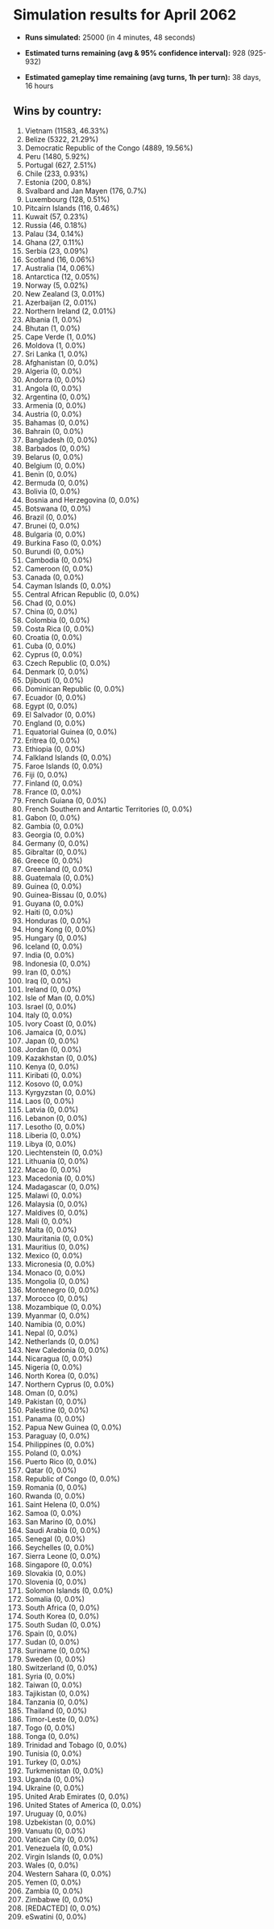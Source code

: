 # Simulation results for April 2062

* **Runs simulated:** 25000 (in 4 minutes, 48 seconds)

* **Estimated turns remaining (avg & 95% confidence interval):** 928 (925-932)

* **Estimated gameplay time remaining (avg turns, 1h per turn):** 38 days, 16 hours

## Wins by country:
1. Vietnam (11583, 46.33%)
2. Belize (5322, 21.29%)
3. Democratic Republic of the Congo (4889, 19.56%)
4. Peru (1480, 5.92%)
5. Portugal (627, 2.51%)
6. Chile (233, 0.93%)
7. Estonia (200, 0.8%)
8. Svalbard and Jan Mayen (176, 0.7%)
9. Luxembourg (128, 0.51%)
10. Pitcairn Islands (116, 0.46%)
11. Kuwait (57, 0.23%)
12. Russia (46, 0.18%)
13. Palau (34, 0.14%)
14. Ghana (27, 0.11%)
15. Serbia (23, 0.09%)
16. Scotland (16, 0.06%)
17. Australia (14, 0.06%)
18. Antarctica (12, 0.05%)
19. Norway (5, 0.02%)
20. New Zealand (3, 0.01%)
21. Azerbaijan (2, 0.01%)
22. Northern Ireland (2, 0.01%)
23. Albania (1, 0.0%)
24. Bhutan (1, 0.0%)
25. Cape Verde (1, 0.0%)
26. Moldova (1, 0.0%)
27. Sri Lanka (1, 0.0%)
28. Afghanistan (0, 0.0%)
29. Algeria (0, 0.0%)
30. Andorra (0, 0.0%)
31. Angola (0, 0.0%)
32. Argentina (0, 0.0%)
33. Armenia (0, 0.0%)
34. Austria (0, 0.0%)
35. Bahamas (0, 0.0%)
36. Bahrain (0, 0.0%)
37. Bangladesh (0, 0.0%)
38. Barbados (0, 0.0%)
39. Belarus (0, 0.0%)
40. Belgium (0, 0.0%)
41. Benin (0, 0.0%)
42. Bermuda (0, 0.0%)
43. Bolivia (0, 0.0%)
44. Bosnia and Herzegovina (0, 0.0%)
45. Botswana (0, 0.0%)
46. Brazil (0, 0.0%)
47. Brunei (0, 0.0%)
48. Bulgaria (0, 0.0%)
49. Burkina Faso (0, 0.0%)
50. Burundi (0, 0.0%)
51. Cambodia (0, 0.0%)
52. Cameroon (0, 0.0%)
53. Canada (0, 0.0%)
54. Cayman Islands (0, 0.0%)
55. Central African Republic (0, 0.0%)
56. Chad (0, 0.0%)
57. China (0, 0.0%)
58. Colombia (0, 0.0%)
59. Costa Rica (0, 0.0%)
60. Croatia (0, 0.0%)
61. Cuba (0, 0.0%)
62. Cyprus (0, 0.0%)
63. Czech Republic (0, 0.0%)
64. Denmark (0, 0.0%)
65. Djibouti (0, 0.0%)
66. Dominican Republic (0, 0.0%)
67. Ecuador (0, 0.0%)
68. Egypt (0, 0.0%)
69. El Salvador (0, 0.0%)
70. England (0, 0.0%)
71. Equatorial Guinea (0, 0.0%)
72. Eritrea (0, 0.0%)
73. Ethiopia (0, 0.0%)
74. Falkland Islands (0, 0.0%)
75. Faroe Islands (0, 0.0%)
76. Fiji (0, 0.0%)
77. Finland (0, 0.0%)
78. France (0, 0.0%)
79. French Guiana (0, 0.0%)
80. French Southern and Antartic Territories (0, 0.0%)
81. Gabon (0, 0.0%)
82. Gambia (0, 0.0%)
83. Georgia (0, 0.0%)
84. Germany (0, 0.0%)
85. Gibraltar (0, 0.0%)
86. Greece (0, 0.0%)
87. Greenland (0, 0.0%)
88. Guatemala (0, 0.0%)
89. Guinea (0, 0.0%)
90. Guinea-Bissau (0, 0.0%)
91. Guyana (0, 0.0%)
92. Haiti (0, 0.0%)
93. Honduras (0, 0.0%)
94. Hong Kong (0, 0.0%)
95. Hungary (0, 0.0%)
96. Iceland (0, 0.0%)
97. India (0, 0.0%)
98. Indonesia (0, 0.0%)
99. Iran (0, 0.0%)
100. Iraq (0, 0.0%)
101. Ireland (0, 0.0%)
102. Isle of Man (0, 0.0%)
103. Israel (0, 0.0%)
104. Italy (0, 0.0%)
105. Ivory Coast (0, 0.0%)
106. Jamaica (0, 0.0%)
107. Japan (0, 0.0%)
108. Jordan (0, 0.0%)
109. Kazakhstan (0, 0.0%)
110. Kenya (0, 0.0%)
111. Kiribati (0, 0.0%)
112. Kosovo (0, 0.0%)
113. Kyrgyzstan (0, 0.0%)
114. Laos (0, 0.0%)
115. Latvia (0, 0.0%)
116. Lebanon (0, 0.0%)
117. Lesotho (0, 0.0%)
118. Liberia (0, 0.0%)
119. Libya (0, 0.0%)
120. Liechtenstein (0, 0.0%)
121. Lithuania (0, 0.0%)
122. Macao (0, 0.0%)
123. Macedonia (0, 0.0%)
124. Madagascar (0, 0.0%)
125. Malawi (0, 0.0%)
126. Malaysia (0, 0.0%)
127. Maldives (0, 0.0%)
128. Mali (0, 0.0%)
129. Malta (0, 0.0%)
130. Mauritania (0, 0.0%)
131. Mauritius (0, 0.0%)
132. Mexico (0, 0.0%)
133. Micronesia (0, 0.0%)
134. Monaco (0, 0.0%)
135. Mongolia (0, 0.0%)
136. Montenegro (0, 0.0%)
137. Morocco (0, 0.0%)
138. Mozambique (0, 0.0%)
139. Myanmar (0, 0.0%)
140. Namibia (0, 0.0%)
141. Nepal (0, 0.0%)
142. Netherlands (0, 0.0%)
143. New Caledonia (0, 0.0%)
144. Nicaragua (0, 0.0%)
145. Nigeria (0, 0.0%)
146. North Korea (0, 0.0%)
147. Northern Cyprus (0, 0.0%)
148. Oman (0, 0.0%)
149. Pakistan (0, 0.0%)
150. Palestine (0, 0.0%)
151. Panama (0, 0.0%)
152. Papua New Guinea (0, 0.0%)
153. Paraguay (0, 0.0%)
154. Philippines (0, 0.0%)
155. Poland (0, 0.0%)
156. Puerto Rico (0, 0.0%)
157. Qatar (0, 0.0%)
158. Republic of Congo (0, 0.0%)
159. Romania (0, 0.0%)
160. Rwanda (0, 0.0%)
161. Saint Helena (0, 0.0%)
162. Samoa (0, 0.0%)
163. San Marino (0, 0.0%)
164. Saudi Arabia (0, 0.0%)
165. Senegal (0, 0.0%)
166. Seychelles (0, 0.0%)
167. Sierra Leone (0, 0.0%)
168. Singapore (0, 0.0%)
169. Slovakia (0, 0.0%)
170. Slovenia (0, 0.0%)
171. Solomon Islands (0, 0.0%)
172. Somalia (0, 0.0%)
173. South Africa (0, 0.0%)
174. South Korea (0, 0.0%)
175. South Sudan (0, 0.0%)
176. Spain (0, 0.0%)
177. Sudan (0, 0.0%)
178. Suriname (0, 0.0%)
179. Sweden (0, 0.0%)
180. Switzerland (0, 0.0%)
181. Syria (0, 0.0%)
182. Taiwan (0, 0.0%)
183. Tajikistan (0, 0.0%)
184. Tanzania (0, 0.0%)
185. Thailand (0, 0.0%)
186. Timor-Leste (0, 0.0%)
187. Togo (0, 0.0%)
188. Tonga (0, 0.0%)
189. Trinidad and Tobago (0, 0.0%)
190. Tunisia (0, 0.0%)
191. Turkey (0, 0.0%)
192. Turkmenistan (0, 0.0%)
193. Uganda (0, 0.0%)
194. Ukraine (0, 0.0%)
195. United Arab Emirates (0, 0.0%)
196. United States of America (0, 0.0%)
197. Uruguay (0, 0.0%)
198. Uzbekistan (0, 0.0%)
199. Vanuatu (0, 0.0%)
200. Vatican City (0, 0.0%)
201. Venezuela (0, 0.0%)
202. Virgin Islands (0, 0.0%)
203. Wales (0, 0.0%)
204. Western Sahara (0, 0.0%)
205. Yemen (0, 0.0%)
206. Zambia (0, 0.0%)
207. Zimbabwe (0, 0.0%)
208. [REDACTED] (0, 0.0%)
209. eSwatini (0, 0.0%)
